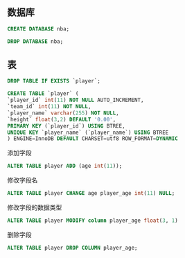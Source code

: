 ## 数据库

```sql
CREATE DATABASE nba;

DROP DATABASE nba;
```

## 表

```sql
DROP TABLE IF EXISTS `player`;

CREATE TABLE `player` (
`player_id` int(11) NOT NULL AUTO_INCREMENT,
`team_id` int(11) NOT NULL,
`player_name` varchar(255) NOT NULL,
`height` float(3,2) DEFAULT '0.00',
PRIMARY KEY (`player_id`) USING BTREE,
UNIQUE KEY `player_name` (`player_name`) USING BTREE
) ENGINE=InnoDB DEFAULT CHARSET=utf8 ROW_FORMAT=DYNAMIC
```

添加字段
```sql
ALTER TABLE player ADD (age int(11));
```

修改字段名
```sql
ALTER TABLE player CHANGE age player_age int(11) NULL;
```

修改字段的数据类型
```sql
ALTER TABLE player MODIFY column player_age float(3, 1)
```

删除字段
```sql
ALTER TABLE player DROP COLUMN player_age;
```